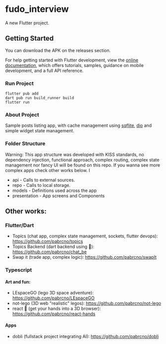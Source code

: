 # fudo_interview

A new Flutter project.

## Getting Started

You can download the APK on the releases section.

For help getting started with Flutter development, view the
[online documentation](https://docs.flutter.dev), which offers tutorials,
samples, guidance on mobile development, and a full API reference.

### Run Project

```
flutter pub add
dart pub run build_runner build
flutter run
```

### About Project

Sample posts listing app, with cache management using [sqflite](https://pub.dev/packages/sqflite), [dio](https://pub.dev/packages/dio) and simple widget state management.

### Folder Structure

Warning: This app structure was developed with KISS standards, no dependency injection, functional approach, complex routing, complex state management nor fancy UI will be found on this repo. If you wanna see more complex apps check other works below. I

- api - Calls to external sources.
- repo - Calls to local storage.
- models - Definitions used across the app
- presentation - App screens and Components

## Other works:

### Flutter/Dart

- Topics (chat app, complex state management, sockets, flutter devops): https://github.com/pabrcno/topics
- Topics Backend (dart backend using 🐸): https://github.com/pabrcno/chat_be
- Swap it (trade app, complex logic): https://github.com/pabrcno/swapIt

### Typescript

#### Art and fun:

- LEspaceGO (lego 3D space adventure): https://github.com/pabrcno/LEspaceGO
- not-lego (3D web "realistic" legos): https://github.com/pabrcno/not-lego
- react 👐 (get your hands into a 3D browser): https://github.com/pabrcno/react-hands

#### Apps

- dobli (fullstack project integrating AI): https://github.com/pabrcno/dobli
